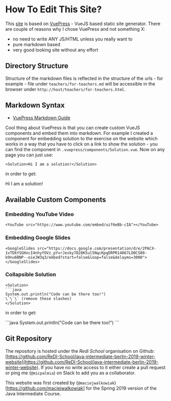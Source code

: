 # How To Edit This Site?

This [site](https://redi-j2-w.netlify.com) is based on [VuePress](https://vuepress.vuejs.org/) - VueJS based static site generator. There are couple of reasons why I chose VuePress and not something X:

- no need to write ANY JS/HTML unless you really want to
- pure markdown based
- very good looking site without any effort

## Directory Structure

Structure of the markdown files is reflected in the structure of the urls - for example - file under `teachers/for-teachers.md` will be accessible in the browser under `http://host/teachers/for-teachers.html`.

## Markdown Syntax

- [VuePress Markdown Guide](https://vuepress.vuejs.org/guide/markdown.html)

Cool thing about VuePress is that you can create custom VueJS components and embed them into markdown. For example I created a component for embedding solution to the exercise on the website which works in a way that you have to click on a link to show the solution - you can find the component in `.vuepress/components/Solution.vue`. Now on any page you can just use:

```
<Solution>Hi I am a solution!</Solution>
```

in order to get:

<Solution>Hi I am a solution!</Solution>

## Available Custom Components

### Embedding YouTube Video

```
<YouTube src="https://www.youtube.com/embed/uif6eBb-cIA"></YouTube>
```

<YouTube src="https://www.youtube.com/embed/uif6eBb-cIA"></YouTube>

### Embedding Google Slides

```
<GoogleSlides src="https://docs.google.com/presentation/d/e/2PACX-1vTDkYSGHxcI4nhyfOVz_pYvrJesky7D28KSul5NqcKpqERPR14867LO0C580-b9nu6BNP--oieJW3q3/embed?start=false&loop=false&delayms=3000"></GoogleSlides>
```

<GoogleSlides src="https://docs.google.com/presentation/d/e/2PACX-1vTDkYSGHxcI4nhyfOVz_pYvrJesky7D28KSul5NqcKpqERPR14867LO0C580-b9nu6BNP--oieJW3q3/embed?start=false&loop=false&delayms=3000"></GoogleSlides>

### Collapsible Solution


```
<Solution>
```java
System.out.println("Code can be there too!")
\`\`\` (remove these slashes)
</Solution>
```

in order to get:

<Solution>
```java
System.out.println("Code can be there too!")
```
</Solution>

## Git Repository

The repository is hosted under the *Redi School* organisation on Github: [https://github.com/ReDI-School/java-intermediate-berlin-2019-winter-website](https://github.com/ReDI-School/java-intermediate-berlin-2019-winter-website). If you have no write access to it either create a pull request or ping me (`@micpalmia`) on Slack to add you as a collaborator.

This website was first created by (`@maciejwalkowiak`)[https://github.com/maciejwalkowiak] for the Spring 2019 version of the Java Intermediate Course.